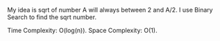 My idea is sqrt of number A will always between 2 and A/2.
I use Binary Search to find the sqrt number.

Time Complexity: O(log(n)).
Space Complexity: O(1).